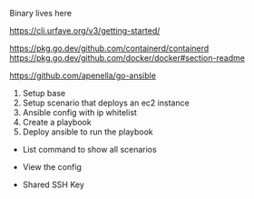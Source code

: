 Binary lives here

https://cli.urfave.org/v3/getting-started/


https://pkg.go.dev/github.com/containerd/containerd
https://pkg.go.dev/github.com/docker/docker#section-readme

https://github.com/apenella/go-ansible


1. Setup base
2. Setup scenario that deploys an ec2 instance
3. Ansible config with ip whitelist
4. Create a playbook
5. Deploy ansible to run the playbook


- List command to show all scenarios
- View the config

- Shared SSH Key
